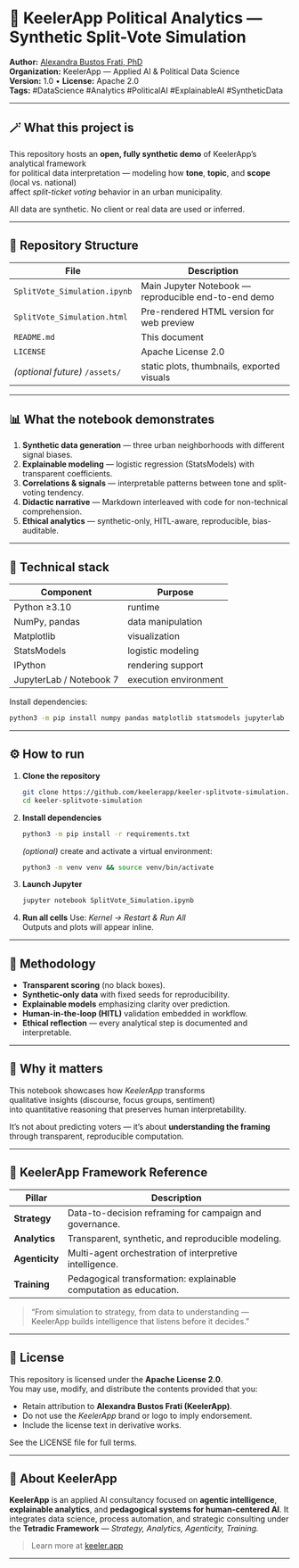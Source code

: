 # 🧠 KeelerApp Political Analytics — Synthetic Split-Vote Simulation

**Author:** [Alexandra Bustos Frati, PhD](https://keeler.app)  
**Organization:** KeelerApp — Applied AI & Political Data Science  
**Version:** 1.0 • **License:** Apache 2.0  
**Tags:** #DataScience #Analytics #PoliticalAI #ExplainableAI #SyntheticData

---

## 🪄 What this project is

This repository hosts an **open, fully synthetic demo** of KeelerApp’s analytical framework  
for political data interpretation — modeling how **tone**, **topic**, and **scope** (local vs. national)  
affect *split-ticket voting* behavior in an urban municipality.

All data are synthetic. No client or real data are used or inferred.

---

## 📂 Repository Structure

| File | Description |
|------|--------------|
| `SplitVote_Simulation.ipynb` | Main Jupyter Notebook — reproducible end-to-end demo |
| `SplitVote_Simulation.html` | Pre-rendered HTML version for web preview |
| `README.md` | This document |
| `LICENSE` | Apache License 2.0 |
| *(optional future)* `/assets/` | static plots, thumbnails, exported visuals |

---

## 📊 What the notebook demonstrates

1. **Synthetic data generation** — three urban neighborhoods with different signal biases.  
2. **Explainable modeling** — logistic regression (StatsModels) with transparent coefficients.  
3. **Correlations & signals** — interpretable patterns between tone and split-voting tendency.  
4. **Didactic narrative** — Markdown interleaved with code for non-technical comprehension.  
5. **Ethical analytics** — synthetic-only, HITL-aware, reproducible, bias-auditable.

---

## 🧩 Technical stack

| Component | Purpose |
|------------|----------|
| Python ≥3.10 | runtime |
| NumPy, pandas | data manipulation |
| Matplotlib | visualization |
| StatsModels | logistic modeling |
| IPython | rendering support |
| JupyterLab / Notebook 7 | execution environment |

Install dependencies:

```bash
python3 -m pip install numpy pandas matplotlib statsmodels jupyterlab
```

---

## ⚙️ How to run

1. **Clone the repository**
   ```bash
   git clone https://github.com/keelerapp/keeler-splitvote-simulation.git
   cd keeler-splitvote-simulation
   ```
2. **Install dependencies**
   ```bash
   python3 -m pip install -r requirements.txt
   ```
   *(optional)* create and activate a virtual environment:
   ```bash
   python3 -m venv venv && source venv/bin/activate
   ```
3. **Launch Jupyter**
   ```bash
   jupyter notebook SplitVote_Simulation.ipynb
   ```
4. **Run all cells**
   Use: *Kernel → Restart & Run All*  
   Outputs and plots will appear inline.

---

## 🧭 Methodology

- **Transparent scoring** (no black boxes).  
- **Synthetic-only data** with fixed seeds for reproducibility.  
- **Explainable models** emphasizing clarity over prediction.  
- **Human-in-the-loop (HITL)** validation embedded in workflow.  
- **Ethical reflection** — every analytical step is documented and interpretable.

---

## 🧱 Why it matters

This notebook showcases how *KeelerApp* transforms  
qualitative insights (discourse, focus groups, sentiment)  
into quantitative reasoning that preserves human interpretability.

It’s not about predicting voters — it’s about **understanding the framing**  
through transparent, reproducible computation.

---

## 🧭 KeelerApp Framework Reference

| Pillar | Description |
|--------|--------------|
| **Strategy** | Data-to-decision reframing for campaign and governance. |
| **Analytics** | Transparent, synthetic, and reproducible modeling. |
| **Agenticity** | Multi-agent orchestration of interpretive intelligence. |
| **Training** | Pedagogical transformation: explainable computation as education. |

> “From simulation to strategy, from data to understanding —  
> KeelerApp builds intelligence that listens before it decides.”

---

## 📜 License

This repository is licensed under the **Apache License 2.0**.  
You may use, modify, and distribute the contents provided that you:

- Retain attribution to **Alexandra Bustos Frati (KeelerApp)**.  
- Do not use the *KeelerApp* brand or logo to imply endorsement.  
- Include the license text in derivative works.

See the LICENSE file for full terms.

---

## 🧠 About KeelerApp

**KeelerApp** is an applied AI consultancy focused on **agentic intelligence**, **explainable analytics**, and **pedagogical systems for human-centered AI**.  It integrates data science, process automation, and strategic consulting under the **Tetradic Framework** — *Strategy, Analytics, Agenticity, Training.*

> Learn more at [keeler.app](https://keeler.app)

---
